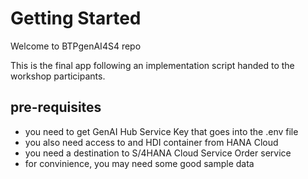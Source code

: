 # Getting Started

Welcome to BTPgenAI4S4 repo

This is the final app following an implementation script handed to the workshop participants.

## pre-requisites 

- you need to get GenAI Hub Service Key that goes into the .env file
- you also need access to and HDI container from HANA Cloud  
- you need a destination to S/4HANA Cloud Service Order service
- for convinience, you may need some good sample data

